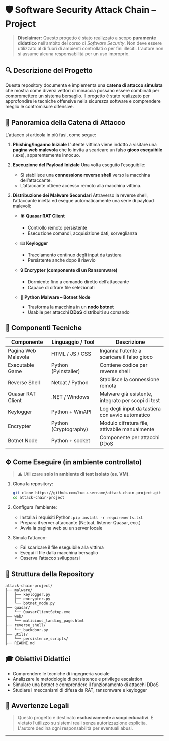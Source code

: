 # 🛡️ Software Security Attack Chain – Project

> **Disclaimer:** Questo progetto è stato realizzato a scopo **puramente didattico** nell’ambito del corso di *Software Security*. Non deve essere utilizzato al di fuori di ambienti controllati o per fini illeciti. L’autore non si assume alcuna responsabilità per un uso improprio.

## 🔍 Descrizione del Progetto

Questa repository documenta e implementa una **catena di attacco simulata** che mostra come diversi vettori di minaccia possano essere combinati per compromettere un sistema bersaglio. Il progetto è stato realizzato per approfondire le tecniche offensive nella sicurezza software e comprendere meglio le contromisure difensive.

## 🧪 Panoramica della Catena di Attacco

L'attacco si articola in più fasi, come segue:

1. **Phishing/Inganno Iniziale**
   L'utente vittima viene indotto a visitare una **pagina web malevola** che lo invita a scaricare un falso **gioco eseguibile** (.exe), apparentemente innocuo.

2. **Esecuzione del Payload Iniziale**
   Una volta eseguito l’eseguibile:

   * Si stabilisce una **connessione reverse shell** verso la macchina dell’attaccante.
   * L’attaccante ottiene accesso remoto alla macchina vittima.

3. **Distribuzione dei Malware Secondari**
   Attraverso la reverse shell, l’attaccante inietta ed esegue automaticamente una serie di payload malevoli:

   * 🕷️ **Quasar RAT Client**

     * Controllo remoto persistente
     * Esecuzione comandi, acquisizione dati, sorveglianza
   * ⌨️ **Keylogger**

     * Tracciamento continuo degli input da tastiera
     * Persistente anche dopo il riavvio
   * 🔒 **Encrypter (componente di un Ransomware)**

     * Dormiente fino a comando diretto dell’attaccante
     * Capace di cifrare file selezionati
   * 🐍 **Python Malware – Botnet Node**

     * Trasforma la macchina in un **nodo botnet**
     * Usabile per attacchi **DDoS** distribuiti su comando

## 🧩 Componenti Tecniche

| Componente          | Linguaggio / Tool     | Descrizione                                        |
| ------------------- | --------------------- | -------------------------------------------------- |
| Pagina Web Malevola | HTML / JS / CSS       | Inganna l’utente a scaricare il falso gioco        |
| Executable Game     | Python (PyInstaller)  | Contiene codice per reverse shell                  |
| Reverse Shell       | Netcat / Python       | Stabilisce la connessione remota                   |
| Quasar RAT Client   | .NET / Windows        | Malware già esistente, integrato per scopi di test |
| Keylogger           | Python + WinAPI       | Log degli input da tastiera con avvio automatico   |
| Encrypter           | Python (Cryptography) | Modulo cifratura file, attivabile manualmente      |
| Botnet Node         | Python + socket       | Componente per attacchi DDoS                       |

## ⚙️ Come Eseguire (in ambiente controllato)

> ⚠️ Utilizzare **solo in ambiente di test isolato (es. VM)**.

1. Clona la repository:

   ```bash
   git clone https://github.com/tuo-username/attack-chain-project.git
   cd attack-chain-project
   ```

2. Configura l’ambiente:

   * Installa i requisiti Python: `pip install -r requirements.txt`
   * Prepara il server attaccante (Netcat, listener Quasar, ecc.)
   * Avvia la pagina web su un server locale

3. Simula l’attacco:

   * Fai scaricare il file eseguibile alla vittima
   * Esegui il file dalla macchina bersaglio
   * Osserva l’attacco svilupparsi

## 📁 Struttura della Repository

```
attack-chain-project/
├── malware/
│   ├── keylogger.py
│   ├── encrypter.py
│   └── botnet_node.py
├── quasar/
│   └── QuasarClientSetup.exe
├── web/
│   └── malicious_landing_page.html
├── reverse_shell/
│   └── backdoor.py
├── utils/
│   └── persistence_scripts/
├── README.md
```

## 🎓 Obiettivi Didattici

* Comprendere le tecniche di ingegneria sociale
* Analizzare le metodologie di persistence e privilege escalation
* Simulare una botnet e comprendere il funzionamento di attacchi DDoS
* Studiare i meccanismi di difesa da RAT, ransomware e keylogger

## 🚨 Avvertenze Legali

> Questo progetto è destinato **esclusivamente a scopi educativi**.
> È vietato l’utilizzo su sistemi reali senza autorizzazione esplicita.
> L'autore declina ogni responsabilità per eventuali abusi.

---

